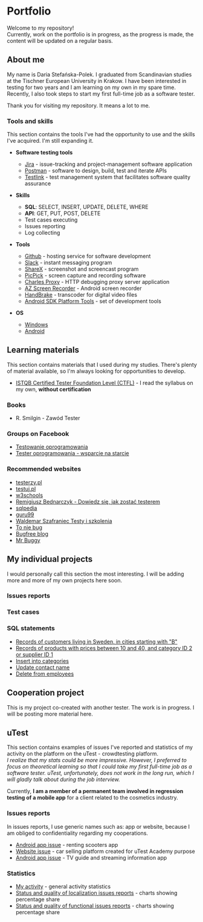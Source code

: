 # Portfolio

Welcome to my repository!<br>
Currently, work on the portfolio is in progress, as the progress is made, the content will be updated on a regular basis.

## About me

My name is Daria Stefańska-Polek. I graduated from Scandinavian studies at the Tischner European University in Krakow. I have been interested in testing for two years and I am learning on my own in my spare time. Recently, I also took steps to start my first full-time job as a software tester.

Thank you for visiting my repository. It means a lot to me.

### Tools and skills

This section contains the tools I've had the opportunity to use and the skills I've acquired. I'm still expanding it.

* **Software testing tools**
  * [Jira](https://www.atlassian.com/pl/software/jira) - issue-tracking and project-management software application
  * [Postman](https://www.postman.com/) - software to design, build, test and iterate APIs
  * [Testlink](https://www.testlink.org/) - test management system that facilitates software quality assurance

* **Skills**
  * **SQL**: SELECT, INSERT, UPDATE, DELETE, WHERE
  * **API**: GET, PUT, POST, DELETE
  * Test cases executing
  * Issues reporting
  * Log collecting

* **Tools**
  * [Github](https://github.com/) - hosting service for software development
  * [Slack](https://slack.com/) - instant messaging program
  * [ShareX](https://getsharex.com/) - screenshot and screencast program
  * [PicPick](https://picpick.app/pl/) - screen capture and recording software
  * [Charles Proxy](https://www.charlesproxy.com/) - HTTP debugging proxy server application
  * [AZ Screen Recorder](https://az-screen-recorder.en.uptodown.com/android) - Android screen recorder
  * [HandBrake](https://handbrake.fr/) - transcoder for digital video files
  * [Android SDK Platform Tools](https://developer.android.com/studio/releases/platform-tools) - set of development tools
 
* **OS**
  * [Windows](https://www.microsoft.com/pl-pl/windows)
  * [Android](https://www.android.com/intl/pl_pl/)

## Learning materials

This section contains materials that I used during my studies. There's plenty of material available, so I'm always looking for opportunities to develop.

* [ISTQB Certified Tester Foundation Level (CTFL)](https://www.istqb.org/certifications/certified-tester-foundation-level) - I read the syllabus on my own, **without certification**

### Books

* R. Smilgin - Zawód Tester

### Groups on Facebook

* [Testowanie oprogramowania](https://pl-pl.facebook.com/groups/TestowanieOprogramowania/)
* [Tester oprogramowania - wsparcie na starcie](https://pl-pl.facebook.com/groups/testeroprogramowania/)

### Recommended websites

* [testerzy.pl](https://testerzy.pl/)
* [testuj.pl](https://testuj.pl/)
* [w3schools](https://www.w3schools.com/)
* [Remigiusz Bednarczyk - Dowiedz się, jak zostać testerem](https://remigiuszbednarczyk.pl/jak-zostac-testerem)
* [sqlpedia](https://www.sqlpedia.pl/kurs-sql/)
* [guru99](https://www.guru99.com/)
* [Waldemar Szafraniec Testy i szkolenia](https://www.wyszkolewas.com.pl/)
* [To nie bug](https://www.toniebug.pl/)
* [Bugfree blog](https://bugfreeblog.com/)
* [Mr Buggy](http://mrbuggy.pl/)

## My individual projects

I would personally call this section the most interesting. I will be adding more and more of my own projects here soon.

### Issues reports


### Test cases


### SQL statements

* [Records of customers living in Sweden, in cities starting with "B"](https://drive.google.com/file/d/1CTsvufHZxsCZLVbAX69GKSwY4UqhkNrt/view)
* [Records of products with prices between 10 and 40, and category ID 2 or supplier ID 1](https://drive.google.com/file/d/1FvAdOuhjR7JUQfj2BeY5DdK5gTi1nxUi/view)
* [Insert into categories](https://drive.google.com/file/d/1gDWDpU_AOXaGclw9JQ_0j9S_1GFPaDvP/view)
* [Update contact name](https://drive.google.com/file/d/1wnRGL-sZGi439yPnuIahIt3jmxPFLP8f/view)
* [Delete from employees](https://drive.google.com/file/d/18yQhV8eNhwDECE4KHqQFeVQuthfyUE4L/view)

## Cooperation project

This is my project co-created with another tester. The work is in progress. I will be posting more material here.

## uTest

This section contains examples of issues I've reported and statistics of my activity on the platform on the uTest - crowdtesting platform.<br>
*I realize that my stats could be more impressive. However, I preferred to focus on theoretical learning so that I could take my first full-time job as a software tester. uTest, unfortunately, does not work in the long run, which I will gladly talk about during the job interview.*


Currently, **I am a member of a permanent team involved in regression testing of a mobile app** for a client related to the cosmetics industry.

### Issues reports

In issues reports, I use generic names such as: app or website, because I am obliged to confidentiality regarding my cooperations.

* [Android app issue](https://drive.google.com/file/d/1j37wP0BnwbM8zlCVA5ZlywkuTffe2-Ic/view) - renting scooters app
* [Website issue](https://drive.google.com/file/d/1Yc0lRyRCXAfLzkF4OAsaHjs0HF59BYi1/view) - car selling platform created for uTest Academy purpose
* [Android app issue](https://drive.google.com/file/d/19f64KoRyewxYAPThLBMuTzjsWKLi89ak/view) - TV guide and streaming information app

### Statistics

* [My activity](https://drive.google.com/file/d/1JMCim2Ukt6bQxTXkRa2HiHpifw42cDYV/view) - general activity statistics
* [Status and quality of localization issues reports](https://drive.google.com/file/d/1aJhM0l5oqRpuBpBWCW0Jk8uzhzHAokBq/view) - charts showing percentage share
* [Status and quality of functional issues reports](https://drive.google.com/file/d/1Ejq3b_AgkW-rYPALkZVPFyXdC938yxn4/view) - charts showing percentage share
